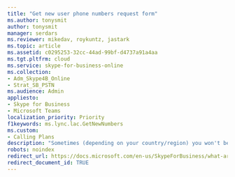 ```yaml
---
title: "Get new user phone numbers request form"
ms.author: tonysmit
author: tonysmit
manager: serdars
ms.reviewer: mikedav, roykuntz, jastark
ms.topic: article
ms.assetid: c0295253-32cc-44ad-99bf-d4737a91a4aa
ms.tgt.pltfrm: cloud
ms.service: skype-for-business-online
ms.collection: 
- Adm_Skype4B_Online
- Strat_SB_PSTN
ms.audience: Admin
appliesto:
- Skype for Business 
- Microsoft Teams
localization_priority: Priority
f1keywords: ms.lync.lac.GetNewNumbers
ms.custom:
- Calling Plans
description: "Sometimes (depending on your country/region) you won't be able to get your new numbers using the Skype for Business admin center, or you will need specific phone numbers or area codes. If so, you will need to download a form and send it back to us."
robots: noindex
redirect_url: https://docs.microsoft.com/en-us/SkypeForBusiness/what-are-calling-plans-in-office-365/manage-phone-numbers-for-your-organization/manage-phone-numbers-for-your-organization
redirect_document_id: TRUE
---
```


